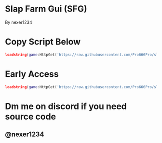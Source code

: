 # Slap Farm Gui (SFG)

By nexer1234

# Copy Script Below

```lua
loadstring(game:HttpGet('https://raw.githubusercontent.com/Pro666Pro/slapfarmgui/main/main.lua'))()
```

# Early Access

```lua
loadstring(game:HttpGet('https://raw.githubusercontent.com/Pro666Pro/slapfarmgui/main/EarlyAccess.lua'))()
```

# Dm me on discord if you need source code
## @nexer1234
